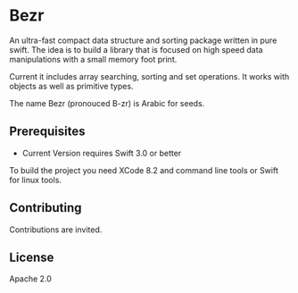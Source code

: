 Bezr
=============
An ultra-fast compact data structure and sorting package written in pure swift. The idea is to build a library that is focused on high speed data manipulations with a small memory foot print.

Current it includes array searching, sorting and set operations. It works with objects as well as primitive types.

The name Bezr (pronouced B-zr) is Arabic for seeds.

Prerequisites
-------------

 - Current Version requires Swift 3.0 or better

To build the project you need XCode 8.2 and command line tools or Swift for linux tools.


Contributing
------------

Contributions are invited.

License
-------
Apache 2.0
